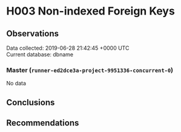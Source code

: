 # H003 Non-indexed Foreign Keys #

## Observations ##
Data collected: 2019-06-28 21:42:45 +0000 UTC  
Current database: dbname  

### Master (`runner-ed2dce3a-project-9951336-concurrent-0`) ###


No data


## Conclusions ##


## Recommendations ##

